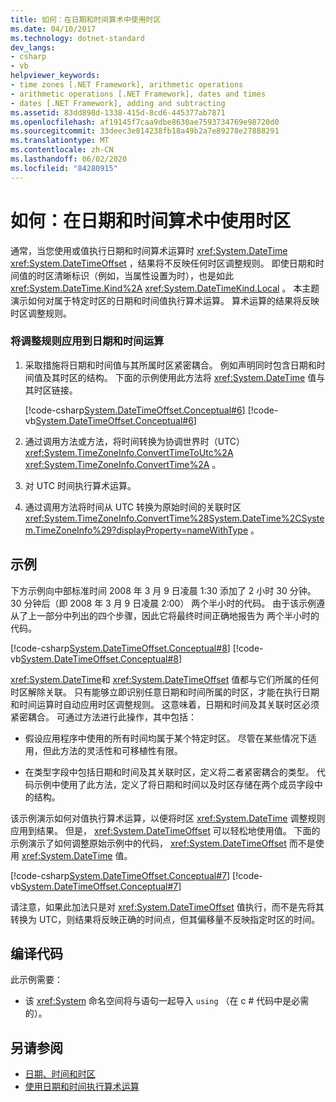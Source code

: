 ```yaml
---
title: 如何：在日期和时间算术中使用时区
ms.date: 04/10/2017
ms.technology: dotnet-standard
dev_langs:
- csharp
- vb
helpviewer_keywords:
- time zones [.NET Framework], arithmetic operations
- arithmetic operations [.NET Framework], dates and times
- dates [.NET Framework], adding and subtracting
ms.assetid: 83dd898d-1338-415d-8cd6-445377ab7871
ms.openlocfilehash: af19145f7caa9dbe8630ae7593734769e98720d0
ms.sourcegitcommit: 33deec3e814238fb18a49b2a7e89278e27888291
ms.translationtype: MT
ms.contentlocale: zh-CN
ms.lasthandoff: 06/02/2020
ms.locfileid: "84280915"
---
```

# <a name="how-to-use-time-zones-in-date-and-time-arithmetic"></a>如何：在日期和时间算术中使用时区

通常，当您使用或值执行日期和时间算术运算时 <xref:System.DateTime> <xref:System.DateTimeOffset> ，结果将不反映任何时区调整规则。 即使日期和时间值的时区清晰标识（例如，当属性设置为时），也是如此 <xref:System.DateTime.Kind%2A> <xref:System.DateTimeKind.Local> 。 本主题演示如何对属于特定时区的日期和时间值执行算术运算。 算术运算的结果将反映时区调整规则。

### <a name="to-apply-adjustment-rules-to-date-and-time-arithmetic"></a>将调整规则应用到日期和时间运算

1. 采取措施将日期和时间值与其所属时区紧密耦合。 例如声明同时包含日期和时间值及其时区的结构。 下面的示例使用此方法将 <xref:System.DateTime> 值与其时区链接。

   [!code-csharp[System.DateTimeOffset.Conceptual#6](../../../samples/snippets/csharp/VS_Snippets_CLR_System/system.DateTimeOffset.Conceptual/cs/Conceptual6.cs#6)]
   [!code-vb[System.DateTimeOffset.Conceptual#6](../../../samples/snippets/visualbasic/VS_Snippets_CLR_System/system.DateTimeOffset.Conceptual/vb/Conceptual6.vb#6)]

2. 通过调用方法或方法，将时间转换为协调世界时（UTC） <xref:System.TimeZoneInfo.ConvertTimeToUtc%2A> <xref:System.TimeZoneInfo.ConvertTime%2A> 。

3. 对 UTC 时间执行算术运算。

4. 通过调用方法将时间从 UTC 转换为原始时间的关联时区 <xref:System.TimeZoneInfo.ConvertTime%28System.DateTime%2CSystem.TimeZoneInfo%29?displayProperty=nameWithType> 。

## <a name="example"></a>示例

下方示例向中部标准时间 2008 年 3 月 9 日凌晨 1:30 添加了 2 小时 30 分钟。 30 分钟后（即 2008 年 3 月 9 日凌晨 2:00） 两个半小时的代码。 由于该示例遵从了上一部分中列出的四个步骤，因此它将最终时间正确地报告为  两个半小时的代码。

[!code-csharp[System.DateTimeOffset.Conceptual#8](../../../samples/snippets/csharp/VS_Snippets_CLR_System/system.DateTimeOffset.Conceptual/cs/Conceptual8.cs#8)]
[!code-vb[System.DateTimeOffset.Conceptual#8](../../../samples/snippets/visualbasic/VS_Snippets_CLR_System/system.DateTimeOffset.Conceptual/vb/Conceptual8.vb#8)]

<xref:System.DateTime>和 <xref:System.DateTimeOffset> 值都与它们所属的任何时区解除关联。 只有能够立即识别任意日期和时间所属的时区，才能在执行日期和时间运算时自动应用时区调整规则。 这意味着，日期和时间及其关联时区必须紧密耦合。 可通过方法进行此操作，其中包括：

- 假设应用程序中使用的所有时间均属于某个特定时区。 尽管在某些情况下适用，但此方法的灵活性和可移植性有限。

- 在类型字段中包括日期和时间及其关联时区，定义将二者紧密耦合的类型。 代码示例中使用了此方法，定义了将日期和时间以及时区存储在两个成员字段中的结构。

该示例演示如何对值执行算术运算，以便将时区 <xref:System.DateTime> 调整规则应用到结果。 但是， <xref:System.DateTimeOffset> 可以轻松地使用值。 下面的示例演示了如何调整原始示例中的代码， <xref:System.DateTimeOffset> 而不是使用 <xref:System.DateTime> 值。

[!code-csharp[System.DateTimeOffset.Conceptual#7](../../../samples/snippets/csharp/VS_Snippets_CLR_System/system.DateTimeOffset.Conceptual/cs/Conceptual6.cs#7)]
[!code-vb[System.DateTimeOffset.Conceptual#7](../../../samples/snippets/visualbasic/VS_Snippets_CLR_System/system.DateTimeOffset.Conceptual/vb/Conceptual6.vb#7)]

请注意，如果此加法只是对 <xref:System.DateTimeOffset> 值执行，而不是先将其转换为 UTC，则结果将反映正确的时间点，但其偏移量不反映指定时区的时间。

## <a name="compiling-the-code"></a>编译代码

此示例需要：

- 该 <xref:System> 命名空间将与语句一起导入 `using` （在 c # 代码中是必需的）。

## <a name="see-also"></a>另请参阅

- [日期、时间和时区](index.md)
- [使用日期和时间执行算术运算](performing-arithmetic-operations.md)
